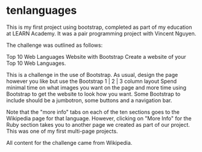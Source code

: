 # tenlanguages

This is my first project using bootstrap, completed as part of my education at LEARN Academy.  It was a pair programming project with Vincent Nguyen.  


The challenge was outlined as follows:

Top 10 Web Languages Website with Bootstrap
Create a website of your Top 10 Web Languages.

This is a challenge in the use of Bootstrap.
As usual, design the page however you like but use the Bootstrap 1 | 2 | 3 column layout
Spend minimal time on what images you want on the page and more time using Bootstrap to get the website to look how you want.
Some Bootstrap to include should be a jumbotron, some buttons and a navigation bar.


Note that the "more info" tabs on each of the ten sections goes to the Wikipedia page for that language.  However, clicking on "More Info" for the Ruby section takes you to another page we created as part of our project.  This was one of my first multi-page projects.

All content for the challenge came from Wikipedia.
